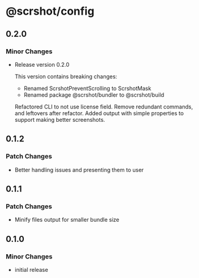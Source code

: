 # @scrshot/config

## 0.2.0

### Minor Changes

- Release version 0.2.0

  This version contains breaking changes:

  - Renamed ScrshotPreventScrolling to ScrshotMask
  - Renamed package @scrshot/bundler to @scrshot/build

  Refactored CLI to not use license field. Remove redundant commands, and leftovers after refactor. Added output with simple properties to support making better screenshots.

## 0.1.2

### Patch Changes

- Better handling issues and presenting them to user

## 0.1.1

### Patch Changes

- Minify files output for smaller bundle size

## 0.1.0

### Minor Changes

- initial release
